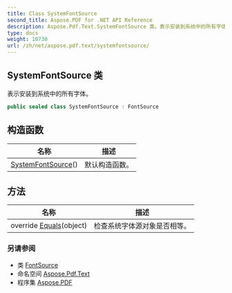 ```yaml
---
title: Class SystemFontSource
second_title: Aspose.PDF for .NET API Reference
description: Aspose.Pdf.Text.SystemFontSource 类。表示安装到系统中的所有字体
type: docs
weight: 10730
url: /zh/net/aspose.pdf.text/systemfontsource/
---
```

## SystemFontSource 类

表示安装到系统中的所有字体。

```csharp
public sealed class SystemFontSource : FontSource
```

## 构造函数

| 名称 | 描述 |
| --- | --- |
| [SystemFontSource](systemfontsource/)() | 默认构造函数。 |

## 方法

| 名称 | 描述 |
| --- | --- |
| override [Equals](../../aspose.pdf.text/systemfontsource/equals/)(object) | 检查系统字体源对象是否相等。 |

### 另请参阅

* 类 [FontSource](../fontsource/)
* 命名空间 [Aspose.Pdf.Text](../../aspose.pdf.text/)
* 程序集 [Aspose.PDF](../../)